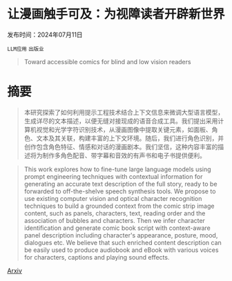 # 让漫画触手可及：为视障读者开辟新世界

发布时间：2024年07月11日

`LLM应用` `出版业`

> Toward accessible comics for blind and low vision readers

# 摘要

> 本研究探索了如何利用提示工程技术结合上下文信息来微调大型语言模型，生成详尽的文本描述，以便无缝对接现成的语音合成工具。我们提出采用计算机视觉和光学字符识别技术，从漫画图像中提取关键元素，如面板、角色、文本及其关联，构建丰富的上下文环境。随后，我们进行角色识别，并创作包含角色特征、情感和对话的漫画剧本。我们坚信，这种内容丰富的描述将为制作多角色配音、带字幕和音效的有声书和电子书提供便利。

> This work explores how to fine-tune large language models using prompt engineering techniques with contextual information for generating an accurate text description of the full story, ready to be forwarded to off-the-shelve speech synthesis tools. We propose to use existing computer vision and optical character recognition techniques to build a grounded context from the comic strip image content, such as panels, characters, text, reading order and the association of bubbles and characters. Then we infer character identification and generate comic book script with context-aware panel description including character's appearance, posture, mood, dialogues etc. We believe that such enriched content description can be easily used to produce audiobook and eBook with various voices for characters, captions and playing sound effects.

[Arxiv](https://arxiv.org/abs/2407.08248)